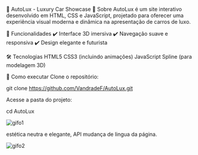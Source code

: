 🚗 AutoLux - Luxury Car Showcase
🔹 Sobre
AutoLux é um site interativo desenvolvido em HTML, CSS e JavaScript, projetado para oferecer uma experiência visual moderna e dinâmica na apresentação de carros de luxo.

📌 Funcionalidades
✔️ Interface 3D imersiva
✔️ Navegação suave e responsiva
✔️ Design elegante e futurista

🛠️ Tecnologias
HTML5
CSS3 (incluindo animações)
JavaScript
Spline (para modelagem 3D)

🚀 Como executar
Clone o repositório:

git clone https://github.com/VandradeF/AutoLux.git

Acesse a pasta do projeto:

cd AutoLux

![gifo1](https://github.com/user-attachments/assets/8994bb12-e292-4392-aab8-e4b48b2ba05c)

estética neutra e elegante, API mudança de lingua da página.

![gifo2](https://github.com/user-attachments/assets/f72dff39-a084-4c3a-8d58-c60260bfef15)




